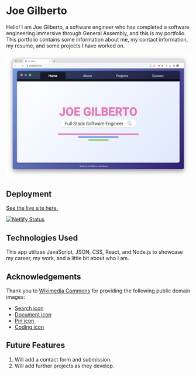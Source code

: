 # Joe Gilberto

Hello!  I am Joe Gilberto, a software engineer who has completed a software engineering immersive through General Assembly, and this is my portfolio.  This portfolio contains some information about me, my contact information, my resume, and some projects I have worked on.

![Homepage](src/assets/home.png)

## Deployment
[See the live site here.](https://joekgilberto.com/)

[![Netlify Status](https://api.netlify.com/api/v1/badges/7801e382-3c59-42b5-82e1-14c197c42a67/deploy-status)](https://app.netlify.com/sites/joekgilberto/deploys)

## Technologies Used
This app utilizes JavaScript, JSON, CSS, React, and Node.js to showcase my career, my work, and a little bit about who I am.

## Acknowledgements
Thank you to [Wikimedia Commons](https://commons.wikimedia.org/wiki/Main_Page) for providing the following public domain images:
- [Search icon](https://commons.wikimedia.org/wiki/File:Google_Magnifying_Glass.svg)
- [Document icon](https://commons.wikimedia.org/wiki/File:Document_(89521)_-_The_Noun_Project.svg)
- [Pin icon](https://commons.wikimedia.org/wiki/File:Pin_point_location_SVG_black.svg)
- [Coding icon](https://commons.wikimedia.org/wiki/File:Icon_(80027)_-_The_Noun_Project.svg)

## Future Features
1. Will add a contact form and submission.
2. Will add further projects as they develop.